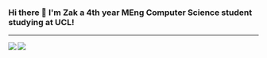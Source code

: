 ### Hi there 👋 I'm Zak a 4th year MEng Computer Science student studying at UCL!

---

<a href="https://github.com/anuraghazra/github-readme-stats">
  <img align="left" src="https://github-readme-stats.vercel.app/api?username=zipy124&?count_private=true&include_all_commits=true&show_icons=true" />
</a>
<a href="https://github.com/anuraghazra/github-readme-stats">
  <img align="left" src="https://github-readme-stats.vercel.app/api/top-langs/?username=zipy124" />
</a>

